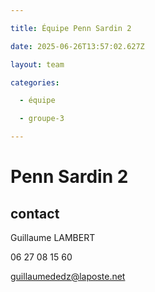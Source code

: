 ```yaml
---

title: Équipe Penn Sardin 2

date: 2025-06-26T13:57:02.627Z

layout: team

categories:

  - équipe

  - groupe-3

---
```


# Penn Sardin 2



## contact 

Guillaume LAMBERT

06 27 08 15 60

guillaumededz@laposte.net

